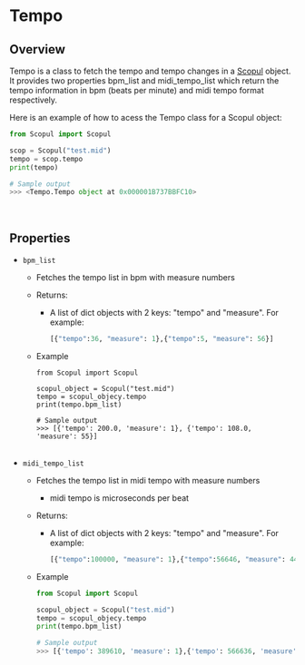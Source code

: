 # Tempo

## Overview
Tempo is a class to fetch the tempo and tempo changes in a [Scopul]("scopul.md") object. It provides two properties bpm_list and midi_tempo_list which return the tempo information in bpm (beats per minute) and midi tempo format respectively.


Here is an example of how to acess the Tempo class for a Scopul object:

```python
from Scopul import Scopul

scop = Scopul("test.mid")
tempo = scop.tempo
print(tempo)

# Sample output
>>> <Tempo.Tempo object at 0x000001B737BBFC10>
```
<br>

## Properties
- `bpm_list`
    - Fetches the tempo list in bpm with measure numbers

    - Returns:
        - A list of dict objects with 2 keys: "tempo" and "measure". For example:

            ```python
            [{"tempo":36, "measure": 1},{"tempo":5, "measure": 56}]
            ```
    - Example
        ```
        from Scopul import Scopul

        scopul_object = Scopul("test.mid")
        tempo = scopul_objecy.tempo
        print(tempo.bpm_list)

        # Sample output
        >>> [{'tempo': 200.0, 'measure': 1}, {'tempo': 108.0, 'measure': 55}]
        ```
        <br>
- `midi_tempo_list`
    - Fetches the tempo list in midi tempo with measure numbers
        - midi tempo is microseconds per beat

    - Returns:
        - A list of dict objects with 2 keys: "tempo" and "measure". For example:

            ```python
            [{"tempo":100000, "measure": 1},{"tempo":56646, "measure": 44}]
            ```
    - Example
        ```python
        from Scopul import Scopul
        
        scopul_object = Scopul("test.mid")
        tempo = scopul_objecy.tempo
        print(tempo.bpm_list)

        # Sample output
        >>> [{'tempo': 389610, 'measure': 1},{'tempo': 566636, 'measure': 176}]
        ```